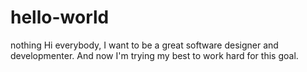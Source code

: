 # hello-world
nothing
Hi everybody,
 I want to be a great software designer and developmenter. And now I'm trying my best to work hard for this goal.
